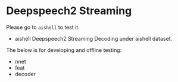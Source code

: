 # Deepspeech2 Streaming

Please go to `aishell` to test it.

* aishell
Deepspeech2 Streaming Decoding under aishell dataset.

The below is for developing and offline testing:
* nnet
* feat
* decoder